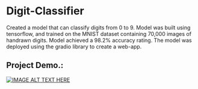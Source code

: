 # Digit-Classifier

Created a model that can classify digits from 0 to 9. Model was built using tensorflow, and trained on the MNIST dataset containing 70,000
images of handrawn digits. Model achieved a 98.2% accuracy rating. The model was deployed using the gradio library to create a web-app.

## Project Demo.:

[![IMAGE ALT TEXT HERE](https://img.youtube.com/vi/hczp3NymMwQ/0.jpg)](https://www.youtube.com/watch?v=hczp3NymMwQ)
